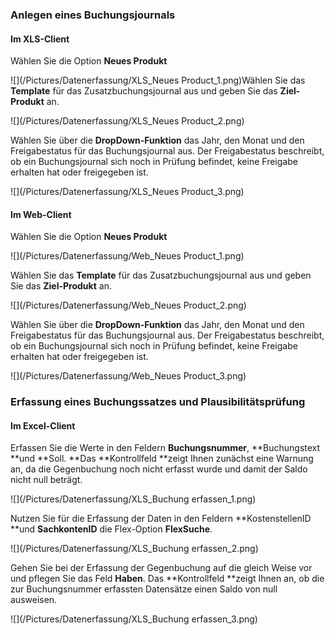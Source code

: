 ### Anlegen eines Buchungsjournals

#### Im XLS-Client

Wählen Sie die Option **Neues Produkt**

![](/Pictures/Datenerfassung/XLS_Neues Product_1.png)Wählen Sie das **Template** für das Zusatzbuchungsjournal aus und geben Sie das **Ziel-Produkt** an.

![](/Pictures/Datenerfassung/XLS_Neues Product_2.png)

Wählen Sie über die **DropDown-Funktion** das Jahr, den Monat und den Freigabestatus für das Buchungsjournal aus. Der Freigabestatus beschreibt, ob ein Buchungsjournal sich noch in Prüfung befindet, keine Freigabe erhalten hat oder freigegeben ist.

![](/Pictures/Datenerfassung/XLS_Neues Product_3.png)

#### Im Web-Client

Wählen Sie die Option **Neues Produkt**

![](/Pictures/Datenerfassung/Web_Neues Product_1.png)

Wählen Sie das **Template** für das Zusatzbuchungsjournal aus und geben Sie das **Ziel-Produkt** an.

![](/Pictures/Datenerfassung/Web_Neues Product_2.png)

Wählen Sie über die **DropDown-Funktion** das Jahr, den Monat und den Freigabestatus für das Buchungsjournal aus. Der Freigabestatus beschreibt, ob ein Buchungsjournal sich noch in Prüfung befindet, keine Freigabe erhalten hat oder freigegeben ist.

![](/Pictures/Datenerfassung/Web_Neues Product_3.png)

### Erfassung eines Buchungssatzes und Plausibilitätsprüfung

#### Im Excel-Client

Erfassen Sie die Werte in den Feldern **Buchungsnummer**, **Buchungstext **und **Soll. **Das **Kontrollfeld **zeigt Ihnen zunächst eine Warnung an, da die Gegenbuchung noch nicht erfasst wurde und damit der Saldo nicht null beträgt.

![](/Pictures/Datenerfassung/XLS_Buchung erfassen_1.png)

Nutzen Sie für die Erfassung der Daten in den Feldern **KostenstellenID **und **SachkontenID** die Flex-Option **FlexSuche**.

![](/Pictures/Datenerfassung/XLS_Buchung erfassen_2.png)

Gehen Sie bei der Erfassung der Gegenbuchung auf die gleich Weise vor und pflegen Sie das Feld **Haben**. Das **Kontrollfeld **zeigt Ihnen an, ob die zur Buchungsnummer erfassten Datensätze einen Saldo von null ausweisen.

![](/Pictures/Datenerfassung/XLS_Buchung erfassen_3.png)

